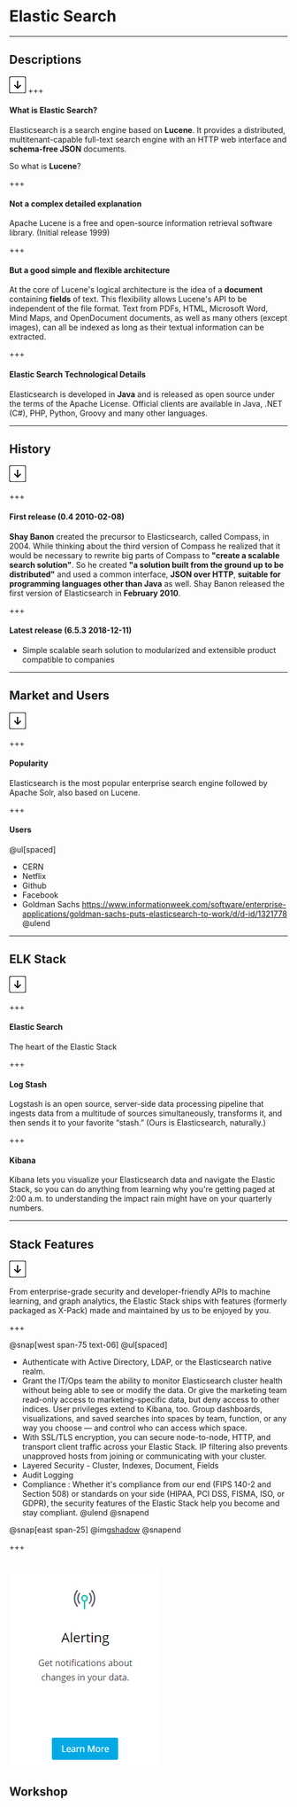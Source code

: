# Elastic Search

---

## Descriptions

![Press Down Key](assets/down-arrow.png)
+++
#### What is Elastic Search?

Elasticsearch is a search engine based on <strong>Lucene</strong>. It provides a distributed, multitenant-capable full-text search engine with an HTTP web interface and <strong>schema-free JSON</strong> documents. 

So what is <strong>Lucene</strong>?

+++
#### Not a complex detailed explanation

Apache Lucene is a free and open-source information retrieval software library. (Initial release 1999)

+++
#### But a good simple and flexible architecture

At the core of Lucene's logical architecture is the idea of a <strong>document</strong> containing <strong>fields</strong> of text. This flexibility allows Lucene's API to be independent of the file format. Text from PDFs, HTML, Microsoft Word, Mind Maps, and OpenDocument documents, as well as many others (except images), can all be indexed as long as their textual information can be extracted.

+++
#### Elastic Search Technological Details
Elasticsearch is developed in <strong>Java</strong> and is released as open source under the terms of the Apache License. Official clients are available in Java, .NET (C#), PHP, Python, Groovy and many other languages. 

---

## History

![Press Down Key](assets/down-arrow.png)

+++

#### First release (0.4	2010-02-08) 

<strong>Shay Banon</strong> created the precursor to Elasticsearch, called Compass, in 2004. While thinking about the third version of Compass he realized that it would be necessary to rewrite big parts of Compass to <strong>"create a scalable search solution"</strong>. So he created <strong>"a solution built from the ground up to be distributed"</strong> and used a common interface, <strong>JSON over HTTP</strong>, <strong>suitable for programming languages other than Java</strong> as well. Shay Banon released the first version of Elasticsearch in <strong>February 2010</strong>.

+++

#### Latest release (6.5.3 2018-12-11) 

* Simple scalable searh solution to modularized and extensible product compatible to companies

---
## Market and Users

![Press Down Key](assets/down-arrow.png)

+++

#### Popularity
Elasticsearch is the most popular enterprise search engine followed by Apache Solr, also based on Lucene.

+++
#### Users
@ul[spaced]
- CERN
- Netflix
- Github
- Facebook
- Goldman Sachs https://www.informationweek.com/software/enterprise-applications/goldman-sachs-puts-elasticsearch-to-work/d/d-id/1321778
@ulend

---
## ELK Stack

![Press Down Key](assets/down-arrow.png)

+++

#### Elastic Search
The heart of the Elastic Stack

+++

#### Log Stash
Logstash is an open source, server-side data processing pipeline that ingests data from a multitude of sources simultaneously, transforms it, and then sends it to your favorite “stash.” (Ours is Elasticsearch, naturally.)

+++
#### Kibana
Kibana lets you visualize your Elasticsearch data and navigate the Elastic Stack, so you can do anything from learning why you're getting paged at 2:00 a.m. to understanding the impact rain might have on your quarterly numbers.

---
## Stack Features
![Press Down Key](assets/down-arrow.png)

<span>From enterprise-grade security and developer-friendly APIs to machine learning, and graph analytics, the Elastic Stack ships with features (formerly packaged as X-Pack) made and maintained by us to be enjoyed by you.
</span>

+++

@snap[west span-75 text-06]
@ul[spaced]
- Authenticate with Active Directory, LDAP, or the Elasticsearch native realm. 
- Grant the IT/Ops team the ability to monitor Elasticsearch cluster health without being able to see or modify the data. Or give the marketing team read-only access to marketing-specific data, but deny access to other indices. User privileges extend to Kibana, too. Group dashboards, visualizations, and saved searches into spaces by team, function, or any way you choose — and control who can access which space.
- With SSL/TLS encryption, you can secure node-to-node, HTTP, and transport client traffic across your Elastic Stack. IP filtering also prevents unapproved hosts from joining or communicating with your cluster.
- Layered Security - Cluster, Indexes, Document, Fields
- Audit Logging
- Compliance : Whether it's compliance from our end (FIPS 140-2 and Section 508) or standards on your side (HIPAA, PCI DSS, FISMA, ISO, or GDPR), the security features of the Elastic Stack help you become and stay compliant.
@ulend
@snapend

@snap[east span-25]
@img[shadow](assets/elasticfeatures_security.PNG)
@snapend

+++

![Logo](assets/elasticfeatures_alerting.PNG)
---
## Workshop
